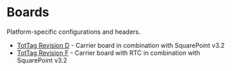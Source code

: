 Boards
======

Platform-specific configurations and headers.

 * [TotTag Revision D](../../hardware/tottag/rev_d) - Carrier board in combination with SquarePoint v3.2
 * [TotTag Revision F](../../hardware/tottag/rev_f) - Carrier board with RTC in combination with SquarePoint v3.2